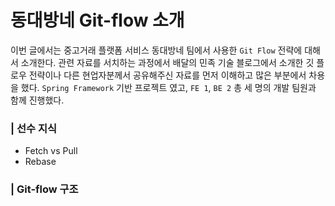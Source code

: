 # 동대방네 Git-flow 소개 

이번 글에서는 중고거래 플랫폼 서비스 동대방네 팀에서 사용한 `Git Flow` 전략에 대해서 소개한다. 관련 자료를 서치하는 과정에서 배달의 민족 기술 블로그에서 소개한 깃 플로우 전략이나 다른 현업자분께서 공유해주신 자료를 먼저 이해하고 많은 부분에서 차용을 했다. `Spring Framework` 기반 프로젝트 였고, `FE 1`, `BE 2` 총 세 명의 개발 팀원과 함께 진행했다. 

### | 선수 지식  

- Fetch vs Pull
- Rebase 

### | Git-flow 구조 

